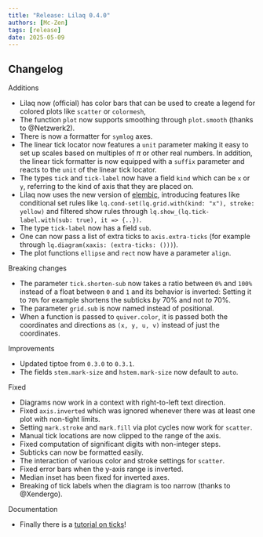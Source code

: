 ```yaml
---
title: "Release: Lilaq 0.4.0"
authors: [Mc-Zen]
tags: [release]
date: 2025-05-09
---
```




<!-- truncate -->


## Changelog

Additions 
- Lilaq now (official) has color bars that can be used to create a legend for colored plots like `scatter` or `colormesh`, 
- The function `plot` now supports smoothing through `plot.smooth` (thanks to @Netzwerk2). 
- There is now a formatter for `symlog` axes. 
- The linear tick locator now features a `unit` parameter making it easy to set up scales based on multiples of $\pi$ or other real numbers. In addition, the linear tick formatter is now equipped with a `suffix` parameter and reacts to the `unit` of the linear tick locator. 
- The types `tick` and `tick-label` now have a field `kind` which can be `x` or `y`, referring to the kind of axis that they are placed on. 
- Lilaq now uses the new version of [elembic](https://github.com/PgBiel/elembic), introducing features like conditional set rules like `lq.cond-set(lq.grid.with(kind: "x"), stroke: yellow)` and filtered show rules through `lq.show_(lq.tick-label.with(sub: true), it => {..})`. 
- The type `tick-label` now has a field `sub`. 
- One can now pass a list of extra ticks to `axis.extra-ticks` (for example through `lq.diagram(xaxis: (extra-ticks: ()))`). 
- The plot functions `ellipse` and `rect` now have a parameter `align`.

Breaking changes
- The parameter `tick.shorten-sub` now takes a ratio between `0%` and `100%` instead of a float between `0` and `1` and its behavior is inverted: Setting it to `70%` for example shortens the subticks _by_ 70% and not _to_ 70%. 
- The parameter `grid.sub` is now named instead of positional. 
- When a function is passed to `quiver.color`, it is passed both the coordinates and directions as `(x, y, u, v)` instead of just the coordinates. 


Improvements
- Updated tiptoe from `0.3.0` to `0.3.1`. 
- The fields `stem.mark-size` and `hstem.mark-size` now default to `auto`. 


Fixed
- Diagrams now work in a context with right-to-left text direction. 
- Fixed `axis.inverted` which was ignored whenever there was at least one plot with non-tight limits. 
- Setting `mark.stroke` and `mark.fill` via plot cycles now work for `scatter`. 
- Manual tick locations are now clipped to the range of the axis. 
- Fixed computation of significant digits with non-integer steps. 
- Subticks can now be formatted easily. 
- The interaction of various color and stroke settings for `scatter`. 
- Fixed error bars when the y-axis range is inverted. 
- Median inset has been fixed for inverted axes. 
- Breaking of tick labels when the diagram is too narrow (thanks to @Xendergo). 


Documentation
- Finally there is a [tutorial on ticks](https://lilaq.org/docs/tutorials/ticks)!